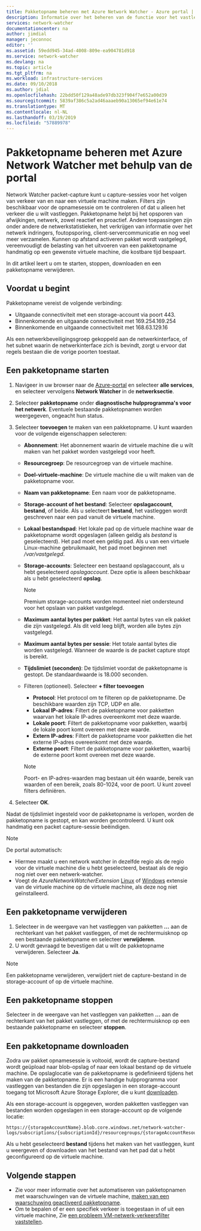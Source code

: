 ```yaml
---
title: Pakketopname beheren met Azure Network Watcher - Azure portal | Microsoft Docs
description: Informatie over het beheren van de functie voor het vastleggen van pakketten van Network Watcher met behulp van de Azure portal.
services: network-watcher
documentationcenter: na
author: jimdial
manager: jeconnoc
editor: ''
ms.assetid: 59edd945-34ad-4008-809e-ea904781d918
ms.service: network-watcher
ms.devlang: na
ms.topic: article
ms.tgt_pltfrm: na
ms.workload: infrastructure-services
ms.date: 09/10/2018
ms.author: jdial
ms.openlocfilehash: 22bdd50f129a48ade97db323f904f7e652a00d39
ms.sourcegitcommit: 5839af386c5a2ad46aaaeb90a13065ef94e61e74
ms.translationtype: MT
ms.contentlocale: nl-NL
ms.lasthandoff: 03/19/2019
ms.locfileid: "57889978"
---
```

# <a name="manage-packet-captures-with-azure-network-watcher-using-the-portal"></a>Pakketopname beheren met Azure Network Watcher met behulp van de portal

Network Watcher packet-capture kunt u capture-sessies voor het volgen van verkeer van en naar een virtuele machine maken. Filters zijn beschikbaar voor de opnamesessie om te controleren of dat u alleen het verkeer die u wilt vastleggen. Pakketopname helpt bij het opsporen van afwijkingen, netwerk, zowel reactief en proactief. Andere toepassingen zijn onder andere de netwerkstatistieken, het verkrijgen van informatie over het netwerk indringers, foutopsporing, client-servercommunicatie en nog veel meer verzamelen. Kunnen op afstand activeren pakket wordt vastgelegd, vereenvoudigt de belasting van het uitvoeren van een pakketopname handmatig op een gewenste virtuele machine, die kostbare tijd bespaart.

In dit artikel leert u om te starten, stoppen, downloaden en een pakketopname verwijderen. 

## <a name="before-you-begin"></a>Voordat u begint

Pakketopname vereist de volgende verbinding:
* Uitgaande connectiviteit met een storage-account via poort 443.
* Binnenkomende en uitgaande connectiviteit met 169.254.169.254
* Binnenkomende en uitgaande connectiviteit met 168.63.129.16

Als een netwerkbeveiligingsgroep gekoppeld aan de netwerkinterface, of het subnet waarin de netwerkinterface zich is bevindt, zorgt u ervoor dat regels bestaan die de vorige poorten toestaat. 

## <a name="start-a-packet-capture"></a>Een pakketopname starten

1. Navigeer in uw browser naar de [Azure-portal](https://portal.azure.com) en selecteer **alle services**, en selecteer vervolgens **Network Watcher** in de **netwerksectie**.
2. Selecteer **pakketopname** onder **diagnostische hulpprogramma's voor het netwerk**. Eventuele bestaande pakketopnamen worden weergegeven, ongeacht hun status.
3. Selecteer **toevoegen** te maken van een pakketopname. U kunt waarden voor de volgende eigenschappen selecteren:
   - **Abonnement**: Het abonnement waarin de virtuele machine die u wilt maken van het pakket worden vastgelegd voor heeft.
   - **Resourcegroep**: De resourcegroep van de virtuele machine.
   - **Doel-virtuele-machine**: De virtuele machine die u wilt maken van de pakketopname voor.
   - **Naam van pakketopname**: Een naam voor de pakketopname.
   - **Storage-account of het bestand**: Selecteer **opslagaccount**, **bestand**, of beide. Als u selecteert **bestand**, het vastleggen wordt geschreven naar een pad vanuit de virtuele machine.
   - **Lokaal bestandspad**: Het lokale pad op de virtuele machine waar de pakketopname wordt opgeslagen (alleen geldig als *bestand* is geselecteerd). Het pad moet een geldig pad. Als u van een virtuele Linux-machine gebruikmaakt, het pad moet beginnen met */var/vastgelegd*.
   - **Storage-accounts**: Selecteer een bestaand opslagaccount, als u hebt geselecteerd *opslagaccount*. Deze optie is alleen beschikbaar als u hebt geselecteerd **opslag**.
   
     > [!NOTE]
     > Premium storage-accounts worden momenteel niet ondersteund voor het opslaan van pakket vastgelegd.

   - **Maximum aantal bytes per pakket**: Het aantal bytes van elk pakket die zijn vastgelegd. Als dit veld leeg blijft, worden alle bytes zijn vastgelegd.
   - **Maximum aantal bytes per sessie**: Het totale aantal bytes die worden vastgelegd. Wanneer de waarde is de packet capture stopt is bereikt.
   - **Tijdslimiet (seconden)**: De tijdslimiet voordat de pakketopname is gestopt. De standaardwaarde is 18.000 seconden.
   - Filteren (optioneel). Selecteer **+ filter toevoegen**
     - **Protocol**: Het protocol om te filteren op de pakketopname. De beschikbare waarden zijn TCP, UDP en alle.
     - **Lokaal IP-adres**: Filtert de pakketopname voor pakketten waarvan het lokale IP-adres overeenkomt met deze waarde.
     - **Lokale poort**: Filtert de pakketopname voor pakketten, waarbij de lokale poort komt overeen met deze waarde.
     - **Extern IP-adres**: Filtert de pakketopname voor pakketten die het externe IP-adres overeenkomt met deze waarde.
     - **Externe poort**: Filtert de pakketopname voor pakketten, waarbij de externe poort komt overeen met deze waarde.
    
     > [!NOTE]
     > Poort- en IP-adres-waarden mag bestaan uit één waarde, bereik van waarden of een bereik, zoals 80-1024, voor de poort. U kunt zoveel filters definiëren.

4. Selecteer **OK**.

Nadat de tijdslimiet ingesteld voor de pakketopname is verlopen, worden de pakketopname is gestopt, en kan worden gecontroleerd. U kunt ook handmatig een packet capture-sessie beëindigen.

> [!NOTE]
> De portal automatisch:
>  * Hiermee maakt u een network watcher in dezelfde regio als de regio voor de virtuele machine die u hebt geselecteerd, bestaat als de regio nog niet over een netwerk-watcher.
>  * Voegt de *AzureNetworkWatcherExtension* [Linux](../virtual-machines/linux/extensions-nwa.md) of [Windows](../virtual-machines/windows/extensions-nwa.md) extensie van de virtuele machine op de virtuele machine, als deze nog niet geïnstalleerd.

## <a name="delete-a-packet-capture"></a>Een pakketopname verwijderen

1. Selecteer in de weergave van het vastleggen van pakketten **...**  aan de rechterkant van het pakket vastleggen, of met de rechtermuisknop op een bestaande pakketopname en selecteer **verwijderen**.
2. U wordt gevraagd te bevestigen dat u wilt de pakketopname verwijderen. Selecteer **Ja**.

> [!NOTE]
> Een pakketopname verwijderen, verwijdert niet de capture-bestand in de storage-account of op de virtuele machine.

## <a name="stop-a-packet-capture"></a>Een pakketopname stoppen

Selecteer in de weergave van het vastleggen van pakketten **...**  aan de rechterkant van het pakket vastleggen, of met de rechtermuisknop op een bestaande pakketopname en selecteer **stoppen**.

## <a name="download-a-packet-capture"></a>Een pakketopname downloaden

Zodra uw pakket opnamesessie is voltooid, wordt de capture-bestand wordt geüpload naar blob-opslag of naar een lokaal bestand op de virtuele machine. De opslaglocatie van de pakketopname is gedefinieerd tijdens het maken van de pakketopname. Er is een handige hulpprogramma voor vastleggen van bestanden die zijn opgeslagen in een storage-account toegang tot Microsoft Azure Storage Explorer, die u kunt [downloaden](https://storageexplorer.com/).

Als een storage-account is opgegeven, worden pakketten vastleggen van bestanden worden opgeslagen in een storage-account op de volgende locatie:

```
https://{storageAccountName}.blob.core.windows.net/network-watcher-logs/subscriptions/{subscriptionId}/resourcegroups/{storageAccountResourceGroup}/providers/microsoft.compute/virtualmachines/{VMName}/{year}/{month}/{day}/packetCapture_{creationTime}.cap
```

Als u hebt geselecteerd **bestand** tijdens het maken van het vastleggen, kunt u weergeven of downloaden van het bestand van het pad dat u hebt geconfigureerd op de virtuele machine.

## <a name="next-steps"></a>Volgende stappen

- Zie voor meer informatie over het automatiseren van pakketopnamen met waarschuwingen van de virtuele machine, [maken van een waarschuwing geactiveerd pakketopname](network-watcher-alert-triggered-packet-capture.md).
- Om te bepalen of er een specifiek verkeer is toegestaan in of uit een virtuele machine, Zie [een probleem VM-netwerk-verkeersfilter vaststellen](diagnose-vm-network-traffic-filtering-problem.md).
